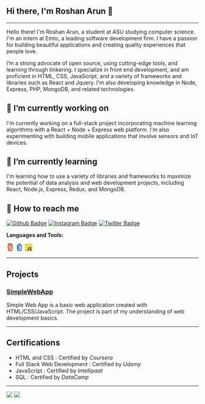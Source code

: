 ## Hi there, I'm Roshan Arun 👋  
----

Hello there! I'm Roshan Arun, a student at ASU studying computer science. I'm an intern at Emto, a leading software development firm. I have a passion for building beautiful applications and creating quality experiences that people love.

I’m a strong advocate of open source, using cutting-edge tools, and learning through tinkering. I specialize in front end development, and am proficient in HTML, CSS, JavaScript, and a variety of frameworks and libraries such as React and Jquery. I'm also developing knowledge in Node, Express, PHP, MongoDB, and related technologies.

## 🔭 I’m currently working on

I'm currently working on a full-stack project incorporating machine learning algorithms with a React + Node + Express web platform. I'm also experimenting with building mobile applications that involve sensors and IoT devices. 

## 🌱 I’m currently learning

I'm learning how to use a variety of libraries and frameworks to maximize the potential of data analysis and web development projects, including React, Node.js, Express, Redux, and MongoDB. 

## 🤔 How to reach me

[![Github Badge](https://img.shields.io/badge/-Github-000?style=flat-square&logo=Github&logoColor=white&link=https://github.com/roshanarun)](https://github.com/roshanarun) 
[![Instagram Badge](https://img.shields.io/badge/-Instagram-C13584?style=flat-square&labelColor=C13584&logo=instagram&logoColor=white&link=https://www.instagram.com/roshanarun25/)](https://www.instagram.com/roshanarun25/) 
[![Twitter Badge](https://img.shields.io/badge/-Twitter-1ca0f1?style=flat-square&labelColor=1ca0f1&logo=twitter&logoColor=white&link=https://twitter.com/arun_roshan)](https://twitter.com/arun_roshan) 

**Languages and Tools:**  

<code><img height="20" src="https://raw.githubusercontent.com/github/explore/80688e429a7d4ef2fca1e82350fe8e3517d3494d/topics/html/html.png"></code>
<code><img height="20" src="https://raw.githubusercontent.com/github/explore/80688e429a7d4ef2fca1e82350fe8e3517d3494d/topics/css/css.png"></code>
<code><img height="20" src="https://raw.githubusercontent.com/github/explore/80688e429a7d4ef2fca1e82350fe8e3517d3494d/topics/javascript/javascript.png"></code>
______
## Projects

### [SimpleWebApp](https://github.com/RoshanArun/SimpleWebApp)
Simple Web App is a basic web application created with HTML/CSS/JavaScript. The project is part of my understanding of web development basics. 

_____
## Certifications

- HTML and CSS : Certified by _Coursera_
- Full Stack Web Development : Certified by _Udemy_
- JavaScript : Certified by _Intellipaat_
- SQL : Certified by _DataCamp_

______
<a href="https://www.linkedin.com/in/roshanarun"><img src="http://img.freepik.com/free-icon/male-user-shadow_318-34042.jpg?size=338c&ext=jpg" width="60"></a>
<a href="https://github.com/RoshanArun"><img src="http://www.brandsoftheworld.com/sites/default/files/styles/logo-thumbnail/public/0018/3113/brand.gif?itok=t05rizcY" width="60"></a>
</p>




